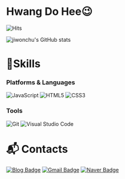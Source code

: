 # Hwang Do Hee😉

![Hits](https://hits.seeyoufarm.com/api/count/incr/badge.svg?url=https%3A%2F%2Fgithub.com%2Fjiwonchu&count_bg=%23FFDAC7&title_bg=%23FFADAD&icon=&icon_color=%23E7E7E7&title=hits&edge_flat=false)

![jiwonchu's GitHub stats](https://github-readme-stats.vercel.app/api?username=jiwonchu&show_icons=true&theme=radical)

# 💪Skills
### Platforms & Languages


![JavaScript](https://img.shields.io/badge/JavaScript-F7DF1E.svg?&style=for-the-badge&logo=JavaScript&logoColor=white)
![HTML5](https://img.shields.io/badge/HTML5-E34F26.svg?&style=for-the-badge&logo=HTML5&logoColor=white)
![CSS3](https://img.shields.io/badge/CSS3-1572B6.svg?&style=for-the-badge&logo=CSS3&logoColor=white)


### Tools
![Git](https://img.shields.io/badge/Git-F05032.svg?&style=for-the-badge&logo=Git&logoColor=white)
![Visual Studio Code](https://img.shields.io/badge/Visual%20Studio%20Code-007ACC.svg?&style=for-the-badge&logo=Visual%20Studio%20Code&logoColor=white)


 
# :mailbox_with_mail: Contacts
[![Blog Badge](http://img.shields.io/badge/-Tech%20blog-black?style=flat-square&logo=github&link=https://blog.naver.com/kdnjw)](https://blog.naver.com/kdnjw)
[![Gmail Badge](https://img.shields.io/badge/Gmail-d14836?style=flat-square&logo=Gmail&logoColor=white&link=mailto:owohjw@gmail.com)](mailto:owohjw@gmail.com)
[![Naver Badge](https://img.shields.io/badge/Naver-03C75A?style=flat-square&logo=Naver&logoColor=white&link=mailto:kdnjw@naver.com)](mailto:kdnjw@naver.com)
